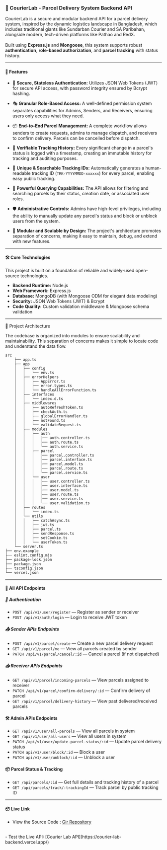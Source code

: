 
### 🚚 CourierLab - Parcel Delivery System Backend API
CourierLab is a secure and modular backend API for a parcel delivery system, inspired by the dynamic logistics landscape in Bangladesh, which includes traditional giants like Sundarban Courier and SA Paribahan, alongside modern, tech-driven platforms like Pathao and RedX.
<br/>
<br/>
 Built using **Express.js** and **Mongoose**, this system supports robust **authentication**, **role-based authorization**, and **parcel tracking** with status history.

---

#### 🚀 Features
- 🔐 **Secure, Stateless Authentication:** Utilizes JSON Web Tokens (JWT) for secure API access, with password integrity ensured by Bcrypt hashing.
- 🎭 **Granular Role-Based Access:** A well-defined permission system separates capabilities for Admins, Senders, and Receivers, ensuring users only access what they need.
- 📦 **End-to-End Parcel Management:** A complete workflow allows senders to create requests, admins to manage dispatch, and receivers to confirm delivery. Parcels can be cancelled before dispatch.

- 📜 **Verifiable Tracking History:** Every significant change in a parcel's status is logged with a timestamp, creating an immutable history for tracking and auditing purposes.

- 🧾 **Unique & Searchable Tracking IDs:** Automatically generates a human-readable tracking ID (`TRK-YYYYMMDD-xxxxxx`) for every parcel, enabling easy public tracking.

- 🔎 **Powerful Querying Capabilities:** The API allows for filtering and searching parcels by their status, creation date, or associated user roles.

- 🛡️ **Administrative Controls:** Admins have high-level privileges, including the ability to manually update any parcel's status and block or unblock users from the system.

- 🧱 **Modular and Scalable by Design:** The project's architecture promotes separation of concerns, making it easy to maintain, debug, and extend with new features.


---

#### 🛠️ Core Technologies
This project is built on a foundation of reliable and widely-used open-source technologies.
- **Backend Runtime:** Node.js
- **Web Framework:** Express.js
- **Database:** MongoDB (with Mongoose ODM for elegant data modeling)
- **Security:** JSON Web Tokens (JWT) & Bcrypt
- **Code Quality:** Custom validation middleware & Mongoose schema validation

---
📁 Project Architecture

The codebase is organized into modules to ensure scalability and maintainability. This separation of concerns makes it simple to locate code and understand the data flow.

```
src
    ├── app.ts
    ├── app
    │   ├── config
    │   │   └── env.ts
    │   ├── errorHelpers
    │   │   ├── AppError.ts
    │   │   ├── error.types.ts
    │   │   └── handleAllErrorFunction.ts
    │   ├── interfaces
    │   │   └── index.d.ts
    │   ├── middlewares
    │   │   ├── autoRefreshToken.ts
    │   │   ├── checkAuth.ts
    │   │   ├── globalErrorHandler.ts
    │   │   ├── notFound.ts
    │   │   └── validateRequest.ts
    │   ├── modules
    │   │   ├── auth
    │   │   │   ├── auth.controller.ts
    │   │   │   ├── auth.route.ts
    │   │   │   └── auth.service.ts
    │   │   ├── parcel
    │   │   │   ├── parcel.controller.ts
    │   │   │   ├── parcel.interface.ts
    │   │   │   ├── parcel.model.ts
    │   │   │   ├── parcel.route.ts
    │   │   │   └── parcel.service.ts
    │   │   └── user
    │   │   │   ├── user.controller.ts
    │   │   │   ├── user.interface.ts
    │   │   │   ├── user.model.ts
    │   │   │   ├── user.route.ts
    │   │   │   ├── user.service.ts
    │   │   │   └── user.validation.ts
    │   ├── routes
    │   │   └── index.ts
    │   └── utils
    │   │   ├── catchAsync.ts
    │   │   ├── jwt.ts
    │   │   ├── parcel.ts
    │   │   ├── sendResponse.ts
    │   │   ├── setCookie.ts
    │   │   └── userToken.ts
    └── server.ts
├── env.example
├── eslint.config.mjs
├── package-lock.json
├── package.json
├── tsconfig.json
└── vercel.json
```
---

#### 📡 All API Endpoints

##### 🔐 Authentication
- `POST /api/v1/user/register` — Register as sender or receiver
- `POST /api/v1/auth/login` — Login to receive JWT token

##### 📤 Sender APIs Endpoints
- `POST /api/v1/parcel/create` — Create a new parcel delivery request
- `GET /api/v1/parcel/me` — View all parcels created by sender
- `PATCH /api/v1/parcel/cancel/:id` — Cancel a parcel (if not dispatched)

##### 📥 Receiver APIs Endpoints
- `GET /api/v1/parcel/incoming-parcels` — View parcels assigned to receiver
- `PATCH /api/v1/parcel/confirm-delivery/:id` — Confirm delivery of parcel
- `GET /api/v1/parcel/delivery-history` — View past delivered/received parcels

#### 🛠 Admin APIs Endpoints
- `GET /api/v1/user/all-parcels` — View all parcels in system
- `GET /api/v1/user/all-users` — View all users in system
- `PATCH /api/v1/user/update-parcel-status/:id` — Update parcel delivery status
- `PATCH api/v1/user/block/:id` — Block  a user
- `PATCH api/v1/user/unblock/:id` — Unblock a user

#### 📦 Parcel Status & Tracking
- `GET /api/parcels/:id` — Get full details and tracking history of a parcel
- `GET /api/parcels/track/:trackingId` — Track parcel by public tracking ID

---

#### 📦 Live Link


- View the Source Code :  [Gir Repository](https://github.com/Sakebul-islam/courier-lab-backend)
<br/>
- Test the Live API: [Courier Lab API](https://courier-lab-backend.vercel.app/)

